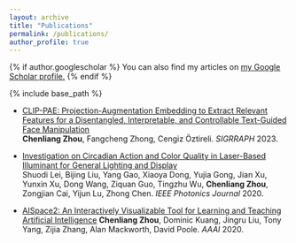 ```yaml
---
layout: archive
title: "Publications"
permalink: /publications/
author_profile: true
---
```


{% if author.googlescholar %}
  You can also find my articles on <u><a href="{{author.googlescholar}}">my Google Scholar profile</a>.</u>
{% endif %}

{% include base_path %}

<!-- {% for post in site.publications reversed %}
  {% include archive-single.html %}
{% endfor %} -->

- [CLIP-PAE: Projection-Augmentation Embedding to Extract Relevant Features for a Disentangled, Interpretable, and Controllable Text-Guided Face Manipulation](/publications/2023-pae)  
  **Chenliang Zhou**, Fangcheng Zhong, Cengiz Öztireli. *SIGRRAPH* 2023.

- [Investigation on Circadian Action and Color Quality in Laser-Based Illuminant for General Lighting and Display](/publications/2020-light)  
  Shuodi Lei, Bijing Liu, Yang Gao, Xiaoya Dong, Yujia Gong, Jian Xu, Yunxin Xu, Dong Wang, Ziquan Guo, Tingzhu Wu, **Chenliang Zhou**, Zongjian Cai, Yijun Lu, Zhong Chen. *IEEE Photonics Journal* 2020.

- [AISpace2: An Interactively Visualizable Tool for Learning and Teaching Artificial Intelligence](/publications/2020-aispace2)
  **Chenliang Zhou**, Dominic Kuang, Jingru Liu, Tony Yang, Zijia Zhang, Alan Mackworth, David Poole. *AAAI* 2020.